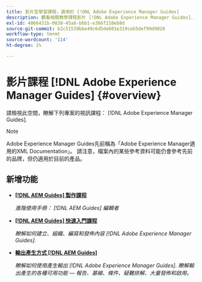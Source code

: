 ```yaml
---
title: 影片型學習課程，適用於 [!DNL Adobe Experience Manager Guides]
description: 觀看相關教學課程影片 [!DNL Adobe Experience Manager Guides]、AEM XML附加元件、AEM XML外掛程式、AEM DoX和AEM Dox。
exl-id: 4066431b-0838-45a6-b6b1-e366f210eb8d
source-git-commit: b2c51539bbe49c6d5de601e319ceb5def99d9020
workflow-type: tm+mt
source-wordcount: '114'
ht-degree: 1%

---
```


# 影片課程 [!DNL Adobe Experience Manager Guides] {#overview}

請檢視此空間，瞭解下列專案的視訊課程： [!DNL Adobe Experience Manager Guides].

>[!NOTE]
> 
> Adobe Experience Manager Guides先前稱為「Adobe Experience Manager適用的XML Documentation」。 請注意，檔案內的某些參考資料可能仍會參考先前的品牌，但仍適用於目前的產品。

## 新增功能

* **[[!DNL AEM Guides] 製作課程](course-3/overview.md)**

   *進階使用手冊： [!DNL AEM Guides] 編輯者*

* **[[!DNL AEM Guides] 快速入門課程](course-1/overview.md)**

   *瞭解如何建立、組織、編寫和發佈內容 [!DNL Adobe Experience Manager Guides].*

* **[輸出產生方式 [!DNL AEM Guides]](course-2/overview.md)**

   *瞭解如何使用產生輸出 [!DNL Adobe Experience Manager Guides]. 瞭解輸出產生的各種可用功能 — 報告、基線、條件、疑難排解、大量發佈和啟用。*
